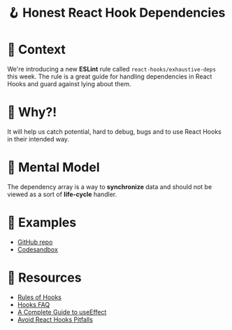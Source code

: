 # 🪝 Honest React Hook Dependencies

# 📢 Context

We're introducing a new **ESLint** rule called `react-hooks/exhaustive-deps` this
week. The rule is a great guide for handling dependencies in React Hooks
and guard against lying about them.

# 🤯 Why?!

It will help us catch potential, hard to debug, bugs and to use React Hooks
in their intended way.

# 🧠 Mental Model

The dependency array is a way to **synchronize** data and should not be viewed as
a sort of **life-cycle** handler.

# 🍬 Examples

- [GitHub repo](https://github.com/sQVe/talk-honest-react-hook-dependencies)
- [Codesandbox](https://codesandbox.io/s/honest-react-hook-dependencies-ul5yl)

# 🔖 Resources

- [Rules of Hooks](https://reactjs.org/docs/hooks-rules.html)
- [Hooks FAQ](https://reactjs.org/docs/hooks-faq.html)
- [A Complete Guide to useEffect](https://overreacted.io/a-complete-guide-to-useeffect)
- [Avoid React Hooks Pitfalls](https://kentcdodds.com/blog/react-hooks-pitfalls)
